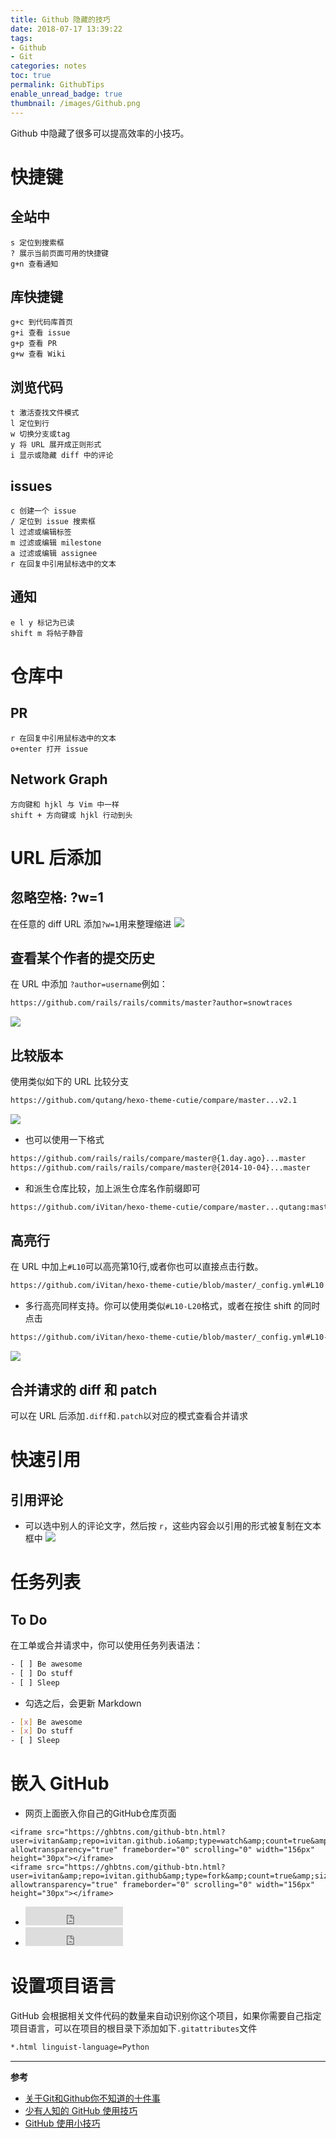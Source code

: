 ```yaml
---
title: Github 隐藏的技巧
date: 2018-07-17 13:39:22
tags: 
- Github
- Git
categories: notes
toc: true
permalink: GithubTips
enable_unread_badge: true
thumbnail: /images/Github.png
---
```

Github 中隐藏了很多可以提高效率的小技巧。
<!--more-->
# 快捷键
## 全站中

```
s 定位到搜索框
? 展示当前页面可用的快捷键
g+n 查看通知
```

## 库快捷键
```
g+c 到代码库首页
g+i 查看 issue
g+p 查看 PR
g+w 查看 Wiki
```

## 浏览代码
```
t 激活查找文件模式
l 定位到行
w 切换分支或tag
y 将 URL 展开成正则形式
i 显示或隐藏 diff 中的评论
```
## issues
```
c 创建一个 issue
/ 定位到 issue 搜索框
l 过滤或编辑标签
m 过滤或编辑 milestone
a 过滤或编辑 assignee
r 在回复中引用鼠标选中的文本
```

## 通知
```
e l y 标记为已读
shift m 将帖子静音

```
# 仓库中
## PR
```
r 在回复中引用鼠标选中的文本
o+enter 打开 issue
```
## Network Graph
```
方向键和 hjkl 与 Vim 中一样
shift + 方向键或 hjkl 行动到头
```

# URL 后添加
## 忽略空格: ?w=1
在任意的 diff URL 添加`?w=1`用来整理缩进
![](https://ws1.sinaimg.cn/large/d71f8b2fgy1ftctuu01vrj20f005kaac.jpg)

## 查看某个作者的提交历史
在 URL 中添加 `?author=username`例如：
```bash
https://github.com/rails/rails/commits/master?author=snowtraces
```
![](https://ws1.sinaimg.cn/large/d71f8b2fgy1ftcu02qcwoj20cp0kota4.jpg)

## 比较版本
使用类似如下的 URL 比较分支
```sh
https://github.com/qutang/hexo-theme-cutie/compare/master...v2.1
```
![](https://ws1.sinaimg.cn/large/d71f8b2fgy1ftcu7572zej20um05aq3i.jpg)
- 也可以使用一下格式
```bash
https://github.com/rails/rails/compare/master@{1.day.ago}...master
https://github.com/rails/rails/compare/master@{2014-10-04}...master
```
- 和派生仓库比较，加上派生仓库名作前缀即可
```bash
https://github.com/iVitan/hexo-theme-cutie/compare/master...qutang:master
```

## 高亮行
在 URL 中加上`#L10`可以高亮第10行,或者你也可以直接点击行数。
```sh
https://github.com/iVitan/hexo-theme-cutie/blob/master/_config.yml#L10
```
- 多行高亮同样支持。你可以使用类似`#L10-L20`格式，或者在按住 shift 的同时点击
```bash
https://github.com/iVitan/hexo-theme-cutie/blob/master/_config.yml#L10-L20
```
![](https://ws1.sinaimg.cn/large/d71f8b2fgy1ftcuhwdriaj20fc08ft8x.jpg)

## 合并请求的 diff 和 patch
可以在 URL 后添加`.diff`和`.patch`以对应的模式查看合并请求

# 快速引用
## 引用评论
- 可以选中别人的评论文字，然后按 `r`，这些内容会以引用的形式被复制在文本框中
![](https://ws1.sinaimg.cn/large/d71f8b2fgy1ftcukae70tg20m80a7nfn.jpg)

# 任务列表
## To Do
在工单或合并请求中，你可以使用任务列表语法：
```bash
- [ ] Be awesome
- [ ] Do stuff
- [ ] Sleep
```
- 勾选之后，会更新 Markdown
```bash
- [x] Be awesome
- [x] Do stuff
- [ ] Sleep
```
# 嵌入 GitHub
- 网页上面嵌入你自己的GitHub仓库页面
```
<iframe src="https://ghbtns.com/github-btn.html?user=ivitan&amp;repo=ivitan.github.io&amp;type=watch&amp;count=true&amp;size=large" allowtransparency="true" frameborder="0" scrolling="0" width="156px" height="30px"></iframe>
<iframe src="https://ghbtns.com/github-btn.html?user=ivitan&amp;repo=ivitan.github&amp;type=fork&amp;count=true&amp;size=large" allowtransparency="true" frameborder="0" scrolling="0" width="156px" height="30px"></iframe>
```
-  <iframe src="https://ghbtns.com/github-btn.html?user=ivitan&amp;repo=ivitan.github.io&amp;type=watch&amp;count=true&amp;size=large" allowtransparency="true" frameborder="0" scrolling="0" width="156px" height="30px"></iframe>
-  <iframe src="https://ghbtns.com/github-btn.html?user=ivitan&amp;repo=ivitan.github.io&amp;type=fork&amp;count=true&amp;size=large" allowtransparency="true" frameborder="0" scrolling="0" width="156px" height="30px"></iframe>

# 设置项目语言
GitHub 会根据相关文件代码的数量来自动识别你这个项目，如果你需要自己指定项目语言，可以在项目的根目录下添加如下`.gitattributes`文件
```bash
*.html linguist-language=Python
```

---
**参考**
- [关于Git和Github你不知道的十件事](http://www.kuqin.com/shuoit/20151010/348440.html)
- [少有人知的 GitHub 使用技巧](https://segmentfault.com/a/1190000000475547)
- [GitHub 使用小技巧](https://blog.csdn.net/neilol/article/details/46568611)
